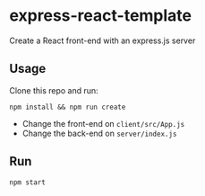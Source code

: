 # express-react-template

Create a React front-end with an express.js server

## Usage
Clone this repo and run:
```
npm install && npm run create
```
- Change the front-end on `client/src/App.js`
- Change the back-end on `server/index.js`

## Run
```
npm start
```
